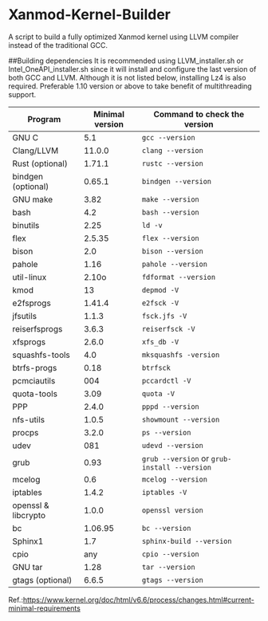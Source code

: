 # Xanmod-Kernel-Builder
A script to build a fully optimized Xanmod kernel using LLVM compiler instead of the traditional GCC.

##Building dependencies
It is recommended using LLVM_installer.sh or Intel_OneAPI_installer.sh since it will install and configure the last version of both GCC and LLVM.
Although it is not listed below, installing Lz4 is also required. Preferable 1.10 version or above to take benefit of multithreading support.

| Program            | Minimal version | Command to check the version         |
|--------------------|-----------------|--------------------------------------|
| GNU C              | 5.1             | `gcc --version`                     |
| Clang/LLVM         | 11.0.0          | `clang --version`                   |
| Rust (optional)    | 1.71.1          | `rustc --version`                   |
| bindgen (optional) | 0.65.1          | `bindgen --version`                 |
| GNU make           | 3.82            | `make --version`                    |
| bash               | 4.2             | `bash --version`                    |
| binutils           | 2.25            | `ld -v`                             |
| flex               | 2.5.35          | `flex --version`                    |
| bison              | 2.0             | `bison --version`                   |
| pahole             | 1.16            | `pahole --version`                  |
| util-linux         | 2.10o           | `fdformat --version`                |
| kmod               | 13              | `depmod -V`                         |
| e2fsprogs          | 1.41.4          | `e2fsck -V`                         |
| jfsutils           | 1.1.3           | `fsck.jfs -V`                       |
| reiserfsprogs      | 3.6.3           | `reiserfsck -V`                     |
| xfsprogs           | 2.6.0           | `xfs_db -V`                         |
| squashfs-tools     | 4.0             | `mksquashfs -version`               |
| btrfs-progs        | 0.18            | `btrfsck`                           |
| pcmciautils        | 004             | `pccardctl -V`                      |
| quota-tools        | 3.09            | `quota -V`                          |
| PPP                | 2.4.0           | `pppd --version`                    |
| nfs-utils          | 1.0.5           | `showmount --version`               |
| procps             | 3.2.0           | `ps --version`                      |
| udev               | 081             | `udevd --version`                   |
| grub               | 0.93            | `grub --version` or `grub-install --version` |
| mcelog             | 0.6             | `mcelog --version`                  |
| iptables           | 1.4.2           | `iptables -V`                       |
| openssl & libcrypto | 1.0.0          | `openssl version`                   |
| bc                 | 1.06.95         | `bc --version`                      |
| Sphinx1            | 1.7             | `sphinx-build --version`            |
| cpio               | any             | `cpio --version`                    |
| GNU tar            | 1.28            | `tar --version`                     |
| gtags (optional)   | 6.6.5           | `gtags --version`                   |

Ref.:https://www.kernel.org/doc/html/v6.6/process/changes.html#current-minimal-requirements

